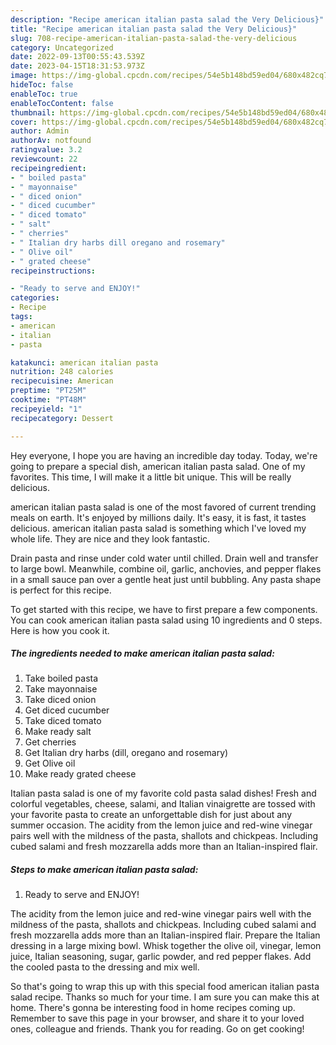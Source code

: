 ```yaml
---
description: "Recipe american italian pasta salad the Very Delicious}"
title: "Recipe american italian pasta salad the Very Delicious}"
slug: 708-recipe-american-italian-pasta-salad-the-very-delicious
category: Uncategorized
date: 2022-09-13T00:55:43.539Z
date: 2023-04-15T18:31:53.973Z
image: https://img-global.cpcdn.com/recipes/54e5b148bd59ed04/680x482cq70/american-italian-pasta-salad-recipe-main-photo.jpg
hideToc: false
enableToc: true
enableTocContent: false
thumbnail: https://img-global.cpcdn.com/recipes/54e5b148bd59ed04/680x482cq70/american-italian-pasta-salad-recipe-main-photo.jpg
cover: https://img-global.cpcdn.com/recipes/54e5b148bd59ed04/680x482cq70/american-italian-pasta-salad-recipe-main-photo.jpg
author: Admin
authorAv: notfound
ratingvalue: 3.2
reviewcount: 22
recipeingredient:
- " boiled pasta"
- " mayonnaise"
- " diced onion"
- " diced cucumber"
- " diced tomato"
- " salt"
- " cherries"
- " Italian dry harbs dill oregano and rosemary"
- " Olive oil"
- " grated cheese"
recipeinstructions:

- "Ready to serve and ENJOY!"
categories:
- Recipe
tags:
- american
- italian
- pasta

katakunci: american italian pasta 
nutrition: 248 calories
recipecuisine: American
preptime: "PT25M"
cooktime: "PT48M"
recipeyield: "1"
recipecategory: Dessert

---
```



Hey everyone, I hope you are having an incredible day today. Today, we're going to prepare a special dish, american italian pasta salad. One of my favorites. This time, I will make it a little bit unique. This will be really delicious.

american italian pasta salad is one of the most favored of current trending meals on earth. It's enjoyed by millions daily. It's easy, it is fast, it tastes delicious. american italian pasta salad is something which I've loved my whole life. They are nice and they look fantastic.

Drain pasta and rinse under cold water until chilled. Drain well and transfer to large bowl. Meanwhile, combine oil, garlic, anchovies, and pepper flakes in a small sauce pan over a gentle heat just until bubbling. Any pasta shape is perfect for this recipe.


To get started with this recipe, we have to first prepare a few components. You can cook american italian pasta salad using 10 ingredients and 0 steps. Here is how you cook it.

<!--inarticleads1-->

##### The ingredients needed to make american italian pasta salad:

1. Take  boiled pasta
1. Take  mayonnaise
1. Take  diced onion
1. Get  diced cucumber
1. Take  diced tomato
1. Make ready  salt
1. Get  cherries
1. Get  Italian dry harbs (dill, oregano and rosemary)
1. Get  Olive oil
1. Make ready  grated cheese


Italian pasta salad is one of my favorite cold pasta salad dishes! Fresh and colorful vegetables, cheese, salami, and Italian vinaigrette are tossed with your favorite pasta to create an unforgettable dish for just about any summer occasion. The acidity from the lemon juice and red-wine vinegar pairs well with the mildness of the pasta, shallots and chickpeas. Including cubed salami and fresh mozzarella adds more than an Italian-inspired flair. 

<!--inarticleads2-->

##### Steps to make american italian pasta salad:


1. Ready to serve and ENJOY!

The acidity from the lemon juice and red-wine vinegar pairs well with the mildness of the pasta, shallots and chickpeas. Including cubed salami and fresh mozzarella adds more than an Italian-inspired flair. Prepare the Italian dressing in a large mixing bowl. Whisk together the olive oil, vinegar, lemon juice, Italian seasoning, sugar, garlic powder, and red pepper flakes. Add the cooled pasta to the dressing and mix well. 

So that's going to wrap this up with this special food american italian pasta salad recipe. Thanks so much for your time. I am sure you can make this at home. There's gonna be interesting food in home recipes coming up. Remember to save this page in your browser, and share it to your loved ones, colleague and friends. Thank you for reading. Go on get cooking!

